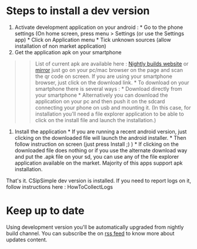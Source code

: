 # Steps to install a dev version #

  1. Activate development application on your android :
    * Go to the phone settings (On home screen, press menu > Settings (or use the Settings app)
    * Click on Application menu
    * Tick unknown sources (allow installation of non market application)
  1. Get the application apk on your smartphone
> > List of current apk are available here : [Nightly builds website](http://nightlies.csipsimple.com/trunk/) or [mirror](http://nightlies.csipsimple.dc3.com/trunk/) just go on your pc/mac browser on the page and scan the qr code on screen. If you are using your smartphone browser, just click on the download link.
    * To download on your smartphone there is several ways :
      * Download directly from your smartphone
      * Alternatively you can download the application on your pc and then push it on the sdcard connecting your phone on usb and mounting it. (In this case, for installation you'll need a file explorer application to be able to click on the install file and launch the installation.)
  1. Install the application
    * If you are running a recent android version, just clicking on the downloaded file will launch the android installer.
    * Then follow instruction on screen (just press Install ;) )
    * If clicking on the downloaded file does nothing or if you use the alternate download way and put the .apk file on your sd, you can use any of the file explorer application available on the market. Majority of this apps support apk installation.


That's it. CSipSimple dev version is installed.
If you need to report logs on it, follow instructions here : HowToCollectLogs


# Keep up to date #
Using development version you'll be automatically upgraded from nightly build channel. You can subscribe the on [rss feed](http://code.google.com/feeds/p/csipsimple/svnchanges/basic?path=/trunk) to know more about updates content.